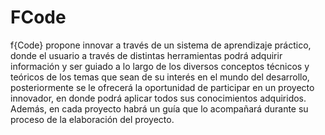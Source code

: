 # FCode

f{Code} propone innovar a través de un  sistema de aprendizaje práctico, donde el usuario a través de distintas herramientas podrá adquirir información y ser guiado a lo largo de los diversos conceptos técnicos y teóricos de los temas que sean de su interés en el mundo del desarrollo, posteriormente se le ofrecerá la oportunidad de participar en un proyecto innovador, en donde podrá aplicar todos sus conocimientos adquiridos. Además, en cada proyecto habrá un guía que lo acompañará durante su proceso de la elaboración del proyecto. 
